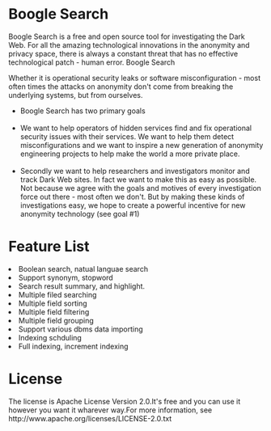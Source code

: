 <h1>Boogle Search</h1>

Boogle Search is a free and open source tool for investigating the Dark Web. For all the amazing technological innovations in the anonymity and privacy space, there is always a constant threat that has no effective technological patch - human error. Boogle Search

Whether it is operational security leaks or software misconfiguration - most often times the attacks on anonymity don't come from breaking the underlying systems, but from ourselves.

<ul>
  <li>Boogle Search has two primary goals</li><br>
  <li>We want to help operators of hidden services find and fix operational security issues with their services. We want to help them detect misconfigurations and we want to inspire a new generation of anonymity engineering projects to help make the world a more private place.</li><br>
  <li>Secondly we want to help researchers and investigators monitor and track Dark Web sites. In fact we want to make this as easy as possible. Not because we agree with the goals and motives of every investigation force out there - most often we don't. But by making these kinds of investigations easy, we hope to create a powerful incentive for new anonymity technology (see goal #1)</li>
</ul>
<h1>Feature List</h1>
  <li>Boolean search, natual languae search</li>
  <li>Support synonym, stopword</li>
  <li>Search result summary, and highlight.</li>
  <li>Multiple filed searching</li>
  <li>Multiple field sorting</li>
  <li>Multiple field filtering</li>
  <li>Multiple field grouping</li>
  <li>Support various dbms data importing</li>
  <li>Indexing schduling</li>
  <li>Full indexing, increment indexing</li>
<h1>License</h1>
The license is Apache License Version 2.0.It's free and you can use it however you want it wharever way.For more information, see http://www.apache.org/licenses/LICENSE-2.0.txt
